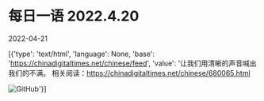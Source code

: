 # 每日一语 2022.4.20

2022-04-21

[{'type': 'text/html', 'language': None, 'base': 'https://chinadigitaltimes.net/chinese/feed', 'value': '让我们用清晰的声音喊出我们的不满。   相关阅读：https://chinadigitaltimes.net/chinese/680065.html

![GitHub](https://chinadigitaltimes.net/chinese/files/2022/04/4.20.2.jpg)'}]